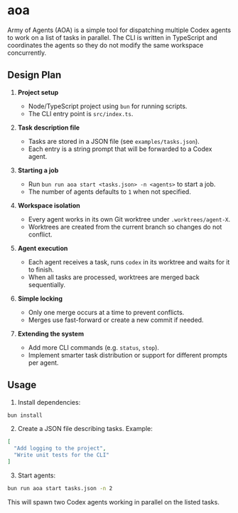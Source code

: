 # aoa

Army of Agents (AOA) is a simple tool for dispatching multiple Codex
agents to work on a list of tasks in parallel.  The CLI is written in
TypeScript and coordinates the agents so they do not modify the same
workspace concurrently.

## Design Plan

1. **Project setup**
   - Node/TypeScript project using `bun` for running scripts.
   - The CLI entry point is `src/index.ts`.

2. **Task description file**
   - Tasks are stored in a JSON file (see `examples/tasks.json`).
   - Each entry is a string prompt that will be forwarded to a Codex
     agent.

3. **Starting a job**
   - Run `bun run aoa start <tasks.json> -n <agents>` to start a job.
   - The number of agents defaults to `1` when not specified.

4. **Workspace isolation**
   - Every agent works in its own Git worktree under `.worktrees/agent-X`.
   - Worktrees are created from the current branch so changes do not
     conflict.

5. **Agent execution**
   - Each agent receives a task, runs `codex` in its worktree and waits for it to finish.
   - When all tasks are processed, worktrees are merged back sequentially.

6. **Simple locking**
   - Only one merge occurs at a time to prevent conflicts.
   - Merges use fast-forward or create a new commit if needed.

7. **Extending the system**
   - Add more CLI commands (e.g. `status`, `stop`).
   - Implement smarter task distribution or support for different prompts per agent.

## Usage

1. Install dependencies:

```bash
bun install
```

2. Create a JSON file describing tasks.  Example:

```json
[
  "Add logging to the project",
  "Write unit tests for the CLI"
]
```

3. Start agents:

```bash
bun run aoa start tasks.json -n 2
```

This will spawn two Codex agents working in parallel on the listed tasks.

